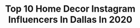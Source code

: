 ---
title: Top 10 Home Decor Instagram Influencers In Dallas In 2020
description: >-
  Find top home decor Instagram influencers in Dallas in 2020. Most popular hashtags: #liketkit #homedecor #socialdistancing #quarantine.
platform: Instagram
profiles:
  - username: "cathykincaidinteriors"
    fullname: >-
      Cathy Kincaid Interiors
    location: "United States"
    followers: 35689
    engagement: 173
    commentsToLikes: 0.027287
    id: ck0vvpviuq82g0i193bx3ge7o
    verified: false
    hashtags: "#dallasnonprofit, #livingroom, #thriftproud, #sbsarahbartholomew"
  - username: "marypadian"
    fullname: >-
      Mary Padian
    location: "United States"
    followers: 244799
    engagement: 924
    commentsToLikes: 0.031560
    id: ck5bu8iekhc7i0i117gheps9v
    verified: true
    hashtags: "#finds, #rummage, #deepellum, #texas"
  - username: "we.the.birds"
    fullname: >-
      WE THE BIRDS
    location: "United States"
    followers: 27189
    engagement: 300
    commentsToLikes: 0.014650
    id: ck5pyolmzx13x0i11h9gnfzr9
    verified: false
    hashtags: "#dallaschiropractor, #atmydesk, #togetherapart, #stars"
  - username: "anabeth.jpg"
    fullname: >-
      Anabeth.jpg
    location: "United States"
    followers: 17975
    engagement: 255
    commentsToLikes: 0.073752
    id: ck5q8s75i7qp00i11ivduhogc
    verified: false
    hashtags: "#imwithjessica, #girlssupportgirls, #happybirthday, #netflix"
  - username: "fashionveggie"
    fullname: >-
      by Molly T.
    location: "United States"
    followers: 98498
    engagement: 134
    commentsToLikes: 0.075137
    id: ck55k07lhy5vx0i11gjdtzrgu
    verified: false
    hashtags: "#skincaretutorial, #veganfashion, #boymom, #babymama"
  - username: "gracecottagehhi"
    fullname: >-
      Grace Cottage | Home Decor
    location: "United States"
    followers: 15578
    engagement: 555
    commentsToLikes: 0.101942
    id: ck0tymp3lnaog0i196trj1p4k
    verified: false
    hashtags: "#art, #interior4inspo, #fauxflowers, #swcolorlove"
  - username: "crispcollectiveig"
    fullname: >-
      Crisp Collective
    location: "United States"
    followers: 63141
    engagement: 209
    commentsToLikes: 0.124936
    id: ck5c10kkbu7ql0i11qqn2r9tk
    verified: false
    hashtags: "#amazonswimsuits, #jossfinds, #springdecor, #kitcheninspo"
  - username: "hannahwing"
    fullname: >-
      Hannah Wing | TX Rangers Host
    location: "United States"
    followers: 10619
    engagement: 570
    commentsToLikes: 0.104943
    id: ck0vzpwkcabal0i193om72ex7
    verified: false
    hashtags: "#togetherwe, #homedecor, #shoponline, #baseballismambassador"
  - username: "mytargetcart"
    fullname: >-
      Ashley | MyTargetCart 🛒
    location: "United States"
    followers: 47670
    engagement: 179
    commentsToLikes: 0.060109
    id: ck5hdvvjkpmsj0i11a0cdyuvp
    verified: false
    hashtags: "#eastersale, #ltkshoecrush, #momstyle, #targetmoms"
  - username: "storyofstyle"
    fullname: >-
      Hina J. Cheema MD
    location: "United States"
    followers: 239117
    engagement: 127
    commentsToLikes: 0.055680
    id: ck14gsstz6ugu0i19i0r1apnz
    verified: false
    hashtags: "#texas, #alonetogether, #beatthezombiefunk, #vulva"
---